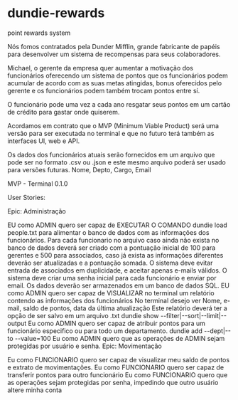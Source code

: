 # dundie-rewards
point rewards system 

Nós fomos contratados pela Dunder Mifflin, grande fabricante de papéis para desenvolver um sistema de recompensas para seus colaboradores.

Michael, o gerente da empresa quer aumentar a motivação dos funcionários oferecendo um sistema de pontos que os funcionários podem acumular de acordo com as suas metas atingidas, bonus oferecidos pelo gerente e os funcionários podem também trocam pontos entre sí.

O funcionário pode uma vez a cada ano resgatar seus pontos em um cartão de crédito para gastar onde quiserem.

Acordamos em contrato que o MVP (Minimum Viable Product) será uma versão para ser executada no terminal e que no futuro terá também as interfaces UI, web e API.

Os dados dos funcionários atuais serão fornecidos em um arquivo que pode ser no formato .csv ou .json e este mesmo arquivo poderá ser usado para versões futuras. Nome, Depto, Cargo, Email

MVP - Terminal 0.1.0

User Stories:

Epic: Administração

EU como ADMIN quero ser capaz de EXECUTAR O COMANDO dundie load people.txt para alimentar o banco de dados com as informações dos funcionários.
Para cada funcionario no arquivo caso ainda não exista no banco de dados deverá ser criado com a pontuação inicial de 100 para gerentes e 500 para associados, caso já exista as informações diferentes deverão ser atualizadas e a pontuação somada.
O sistema deve evitar entrada de associados em duplicidade, e aceitar apenas e-mails válidos.
O sistema deve criar uma senha inicial para cada funcionário e enviar por email.
Os dados deverão ser armazenados em um banco de dados SQL.
EU como ADMIN quero ser capaz de VISUALIZAR no terminal um relatório contendo as informações dos funcionários
No terminal desejo ver Nome, e-mail, saldo de pontos, data da última atualização
Este relatório deverá ter a opção de ser salvo em um arquivo .txt
dundie show --filter|--sort|--limit|--output
Eu como ADMIN quero ser capaz de atribuir pontos para um funcionário especifico ou para todo um departamento.
dundie add --dept|--to --value=100
Eu como ADMIN quero que as operações de ADMIN sejam protegidas por usuário e senha.
Epic: Movimentação

Eu como FUNCIONARIO quero ser capaz de visualizar meu saldo de pontos e extrato de movimentações.
Eu como FUNCIONARIO quero ser capaz de transferir pontos para outro funcionário
Eu como FUNCIONARIO quero que as operações sejam protegidas por senha, impedindo que outro usuário altere minha conta
